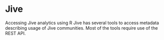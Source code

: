 # Jive
Accessing Jive analytics using R
Jive has several tools to access metadata describing usage of Jive communities. Most of the tools require use of the REST API.

